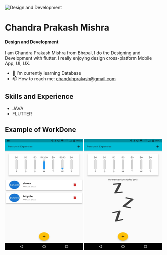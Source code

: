 ![Design and Development](https://media-exp1.licdn.com/dms/image/C4D16AQEbCHH1fL1xow/profile-displaybackgroundimage-shrink_200_800/0/1648931766351?e=2147483647&v=beta&t=knxaQqyT2s6Qf8S2yS3og5iuFUjewf8h-r8OoKgbBnc)

# Chandra Prakash Mishra
#### Design and Development

I am Chandra Prakash Mishra from Bhopal, I do the Designing and Development with flutter. I really enjoying design cross-platform Mobile App, UI, UX.

- 🌱 I’m currently learning Database 
- 📫 How to reach me: chanduhprakash@gmail.com 

## Skills and Experience
* JAVA
* FLUTTER

## Example of WorkDone
<img src="https://github.com/akaChandu/expenditure-list/blob/master/EXPENSES1.png" width="250" height="356">
<img src="https://github.com/akaChandu/expenditure-list/blob/master/EXPENSES2.png" width="250" height="356">

